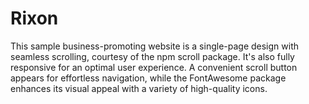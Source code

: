 # Rixon
This sample business-promoting website is a single-page design with seamless scrolling, courtesy of the npm scroll package. It's also fully responsive for an optimal user experience. A convenient scroll button appears for effortless navigation, while the FontAwesome package enhances its visual appeal with a variety of high-quality icons.

